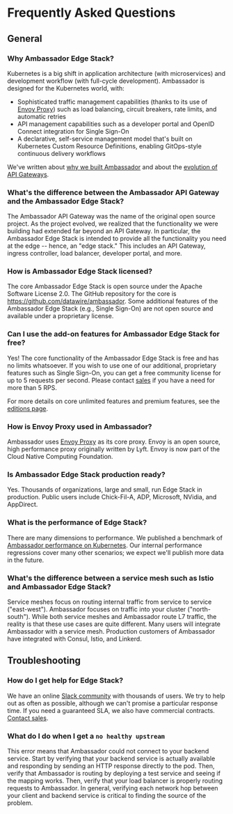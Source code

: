 # Frequently Asked Questions

## General

### Why Ambassador Edge Stack?

Kubernetes is a big shift in application architecture (with microservices) and development workflow (with full-cycle development). Ambassador is designed for the Kubernetes world, with:

* Sophisticated traffic management capabilities (thanks to its use of [Envoy Proxy](https://www.envoyproxy.io)) such as load balancing, circuit breakers, rate limits, and automatic retries
* API management capabilities such as a developer portal and OpenID Connect integration for Single Sign-On
* A declarative, self-service management model that's built on Kubernetes Custom Resource Definitions, enabling GitOps-style continuous delivery workflows

We've written about [why we built Ambassador](https://blog.getambassador.io/building-ambassador-an-open-source-api-gateway-on-kubernetes-and-envoy-ed01ed520844) and about the [evolution of API Gateways](https://www.getambassador.io/about/microservices-api-gateways/).

### What's the difference between the Ambassador API Gateway and the Ambassador Edge Stack?

The Ambassador API Gateway was the name of the original open source project. As the project evolved, we realized that the functionality we were building had extended far beyond an API Gateway. In particular, the Ambassador Edge Stack is intended to provide all the functionality you need at the edge -- hence, an "edge stack." This includes an API Gateway, ingress controller, load balancer, developer portal, and more.

### How is Ambassador Edge Stack licensed?

The core Ambassador Edge Stack is open source under the Apache Software License 2.0. The GitHub repository for the core is https://github.com/datawire/ambassador. Some additional features of the Ambassador Edge Stack (e.g., Single Sign-On) are not open source and available under a proprietary license.

### Can I use the add-on features for Ambassador Edge Stack for free?

Yes! The core functionality of the Ambassador Edge Stack is free and has no limits whatsoever. If you wish to use one of our additional, proprietary features such as Single Sign-On, you can get a free community license for up to 5 requests per second. Please contact [sales](https://www.getambassador.io/contact/) if you have a need for more than 5 RPS.

For more details on core unlimited features and premium features, see the [editions page](https://www.getambassador.io/editions).

### How is Envoy Proxy used in Ambassador?

Ambassador uses [Envoy Proxy](https://www.envoyproxy.io) as its core proxy. Envoy is an open source, high performance proxy originally written by Lyft. Envoy is now part of the Cloud Native Computing Foundation.

### Is Ambassador Edge Stack production ready?

Yes. Thousands of organizations, large and small, run Edge Stack in production. Public users include Chick-Fil-A, ADP, Microsoft, NVidia, and AppDirect. 

### What is the performance of Edge Stack?

There are many dimensions to performance. We published a benchmark of [Ambassador performance on Kubernetes](https://www.getambassador.io/resources/envoyproxy-performance-on-k8s/). Our internal performance regressions cover many other scenarios; we expect we'll publish more data in the future.

### What's the difference between a service mesh such as Istio and Ambassador Edge Stack?

Service meshes focus on routing internal traffic from service to service ("east-west"). Ambassador focuses on traffic into your cluster ("north-south"). While both service meshes and Ambassador route L7 traffic, the reality is that these use cases are quite different. Many users will integrate Ambassador with a service mesh. Production customers of Ambassador have integrated with Consul, Istio, and Linkerd.

## Troubleshooting

### How do I get help for Edge Stack?

We have an online [Slack community](https://d6e.co/slack) with thousands of users. We try to help out as often as possible, although we can't promise a particular response time. If you need a guaranteed SLA, we also have commercial contracts. [Contact sales](https://www.getambassador.io/contact/).

### What do I do when I get a `no healthy upstream`

This error means that Ambassador could not connect to your backend service. Start by verifying that your backend service is actually available and responding by sending an HTTP response directly to the pod. Then, verify that Ambassador is routing by deploying a test service and seeing if the mapping works. Then, verify that your load balancer is properly routing requests to Ambassador. In general, verifying each network hop between your client and backend service is critical to finding the source of the problem.